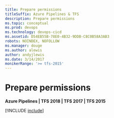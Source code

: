 ```yaml
---
title: Prepare permissions
titleSuffix: Azure Pipelines & TFS
description: Prepare permissions
ms.topic: conceptual
ms.prod: devops
ms.technology: devops-cicd
ms.assetid: D54EB55B-78E0-4B32-9DDB-C8C0B58A3AB3
robots: NOINDEX, NOFOLLOW
ms.manager: douge
ms.author: alewis
author: andyjlewis
ms.date: 3/14/2017
monikerRange: '>= tfs-2015'
---
```


# Prepare permissions

**Azure Pipelines | TFS 2018 | TFS 2017 | TFS 2015**

[!INCLUDE [include](_shared/v2/prepare-permissions.md)]
